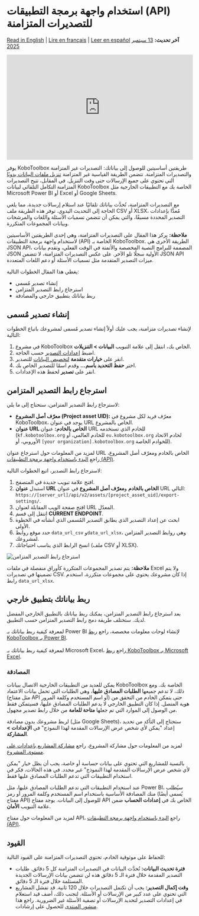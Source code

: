 # استخدام واجهة برمجة التطبيقات (API) للتصديرات المتزامنة
<a href="../synchronous_exports.html">Read in English</a> | <a href="../fr/synchronous_exports.html">Lire en français</a> | <a href="../es/synchronous_exports.html">Leer en español</a>
**آخر تحديث:** <a href="https://github.com/kobotoolbox/docs/blob/a4e0388d846fe94926c32f6dacb82b6e34c7f102/source/synchronous_exports.md" class="reference">13 سبتمبر 2025</a>

<iframe src="https://www.youtube.com/embed/qrkLi3VixVs?si=UXE40HQX2jEQrjBs" style="width: 100%; aspect-ratio: 16 / 9; height: auto; border: 0;" title="YouTube video player" frameborder="0" allow="accelerometer; autoplay; clipboard-write; encrypted-media; gyroscope; picture-in-picture; web-share" allowfullscreen></iframe>

يوفر KoboToolbox طريقتين أساسيتين للوصول إلى بياناتك: التصديرات غير المتزامنة والتصديرات المتزامنة. تتضمن الطريقة القياسية غير المتزامنة [تنزيل ملفات البيانات يدويًا](https://support.kobotoolbox.org/export_download.html) التي تحتوي على جميع الإرسالات حتى وقت التنزيل. في المقابل، تتيح التصديرات المتزامنة التكامل التلقائي لبيانات KoboToolbox الخاصة بك مع التطبيقات الخارجية مثل Microsoft Power BI أو Excel أو Google Sheets.

مع التصديرات المتزامنة، تُحدَّث بياناتك تلقائيًا عند استلام إرسالات جديدة، مما يلغي الحاجة إلى التحديث اليدوي. توفر هذه الطريقة ملف CSV أو XLSX، مُعدًّا بإعدادات التصدير المحددة مسبقًا، والتي يمكن أن تتضمن تسميات الأسئلة واللغات والمرشحات وبيانات المجموعات المتكررة.

<p class="note">
    <strong>ملاحظة:</strong> يركز هذا المقال على التصديرات المتزامنة، وهي إحدى الطريقتين الأساسيتين لاستخدام واجهة برمجة التطبيقات (API) الخاصة بـ KoboToolbox. الطريقة الأخرى هي JSON API، المصممة للبرامج النصية المخصصة والأتمتة في الوقت الفعلي، وتقدم بيانات JSON الأولية سجلًا تلو الآخر. على عكس التصديرات المتزامنة، لا تتضمن JSON API ميزات التصدير المتقدمة مثل تسميات الأسئلة أو دعم اللغات المتعددة.
</p>

يغطي هذا المقال الخطوات التالية:

- إنشاء تصدير مُسمى
- استرجاع رابط التصدير المتزامن
- ربط بياناتك بتطبيق خارجي والمصادقة
  
## إنشاء تصدير مُسمى

لإنشاء تصديرات متزامنة، يجب عليك أولاً إنشاء تصدير مُسمى لمشروعك باتباع الخطوات التالية:

1. في مشروع KoboToolbox الخاص بك، انتقل إلى علامة التبويب **البيانات > التنزيلات**.
2. اضبط [إعدادات التصدير](https://support.kobotoolbox.org/export_download.html) حسب الحاجة.
3. انقر على **خيارات متقدمة** [لتخصيص البيانات](https://support.kobotoolbox.org/advanced_export.html) للتصدير.
4. اختر **حفظ التحديد باسم...** وقدم اسمًا للتصدير الخاص بك.
5. انقر على **تصدير** لحفظ هذه الإعدادات.

## استرجاع رابط التصدير المتزامن

لاسترجاع رابط التصدير المتزامن، ستحتاج إلى ما يلي:

- **معرّف أصل المشروع (Project asset UID):** معرّف فريد لكل مشروع في KoboToolbox، يوجد في عنوان URL الخاص بالمشروع.
- **عنوان URL الخاص بالخادم:** عنوان URL للخادم الذي تستخدمه (`kf.kobotoolbox.org` للخادم العالمي، أو `eu.kobotoolbox.org` لخادم الاتحاد الأوروبي، أو `[your organization].kobotoolbox.org` للخوادم الخاصة).

<p class="note">
    لمزيد من المعلومات حول استرجاع عنوان URL الخاص بالخادم ومعرّف أصل المشروع، راجع <a href="https://support.kobotoolbox.org/api.html">البدء باستخدام واجهة برمجة التطبيقات (API)</a>.
</p>

لاسترجاع رابط التصدير، اتبع الخطوات التالية:

1. افتح علامة تبويب جديدة في المتصفح.
2. استبدل **عنوان URL الخاص بالخادم** و**معرّف أصل المشروع** في عنوان URL التالي: `https://[server_url]/api/v2/assets/[project_asset_uid]/export-settings/`.
3. افتح صفحة الويب المقابلة لعنوان URL المعدّل.
4. انتقل إلى قسم **CURRENT ENDPOINT**.
5. ابحث عن إعداد التصدير الذي يطابق التصدير المُسمى الذي أنشأته في الخطوة الأولى.
6. حدد موقع روابط `data_url_csv` و`data_url_xlsx`، وهي روابط التصدير المتزامن لمشروعك.
7. انسخ الرابط الذي يناسب احتياجاتك (ملف CSV أو XLSX).

![استرجاع رابط التصدير المتزامن](images/synchronous_exports/export_link.png)

<p class="note">
    <strong>ملاحظة:</strong> يتم تصدير المجموعات المتكررة كأوراق منفصلة في ملفات Excel ولا يتم تضمينها في تصديرات CSV. إذا كان مشروعك يحتوي على مجموعات متكررة، استخدم رابط <code>data_url_xlsx</code>.
</p>

## ربط بياناتك بتطبيق خارجي

بعد استرجاع رابط التصدير المتزامن، يمكنك ربط بياناتك بالتطبيق الخارجي المفضل لديك. ستختلف طريقة دمج رابط التصدير المتزامن حسب التطبيق.

<p class="note">
    لمعرفة كيفية ربط بياناتك بـ Power BI لإنشاء لوحات معلومات مخصصة، راجع <a href="https://support.kobotoolbox.org/pulling_data_into_powerbi.html">ربط KoboToolbox بـ Power BI</a>. 
    <br><br>
    لمعرفة كيفية ربط بياناتك بـ Microsoft Excel، راجع <a href="https://support.kobotoolbox.org/pulling_data_into_excelquery.html">ربط KoboToolbox بـ Microsoft Excel</a>.
</p>

### المصادقة

يمكن للعديد من التطبيقات الخارجية الاتصال ببيانات KoboToolbox الخاصة بك. ومع ذلك، لا تدعم جميعها **الطلبات المصادق عليها**، وهي الطلبات التي تحمل بيانات الاعتماد (مثل مفتاح API أو اسم المستخدم وكلمة المرور) حتى يتمكن الخادم من التحقق من هوية المتصل. إذا كان التطبيق الخارجي لا يدعم الطلبات المصادق عليها، فسيتمكن فقط من الوصول إلى الموارد التي تم جعلها **متاحة للعامة** من خلال رابط تصدير مجهول.

لربط مشروعك بدون مصادقة (مثل Google Sheets)، ستحتاج إلى التأكد من تحديد إعداد "يمكن لأي شخص عرض الإرسالات المقدمة لهذا النموذج" في **الإعدادات > المشاركة**.

<p class="note">
    لمزيد من المعلومات حول مشاركة المشروع، راجع <a href="https://support.kobotoolbox.org/project_sharing_settings.html">مشاركة المشاريع بإعدادات على مستوى المشروع</a>.
</p>

بالنسبة للمشاريع التي تحتوي على بيانات حساسة أو خاصة، يجب أن يظل خيار "يمكن لأي شخص عرض الإرسالات المقدمة لهذا النموذج" غير محدد. في هذه الحالات، فكر في استخدام التطبيقات التي تدعم الطلبات المصادق عليها فقط.

عند استخدام التطبيقات التي تدعم الطلبات المصادق عليها، مثل Power BI، سيُطلب منك المصادقة الأساسية باستخدام اسم المستخدم وكلمة المرور أو رمز (يُسمى أيضًا مفتاح API) للوصول إلى البيانات. يوجد مفتاح API الخاص بك في **إعدادات الحساب** ضمن علامة التبويب **الأمان**.

<p class="note">
    لمزيد من المعلومات حول مفتاح API، راجع <a href="https://support.kobotoolbox.org/api.html">البدء باستخدام واجهة برمجة التطبيقات (API)</a>.
</p>

## القيود

للحفاظ على موثوقية الخادم، تحتوي التصديرات المتزامنة على القيود التالية:

- **فترة تحديث البيانات:** تُحدَّث البيانات في التصديرات المتزامنة كل 5 دقائق. طلبات التصدير المقدمة خلال فترة الـ 5 دقائق هذه لن تتضمن بيانات الإرسالات الجديدة المستلمة خلال فترة الـ 5 دقائق.
- **وقت إكمال التصدير:** يجب أن تكتمل التصديرات خلال 120 ثانية. قد تفشل المشاريع التي تحتوي على عدد كبير من الإرسالات أو الأسئلة. لتجنب ذلك، أضف قيد استعلام في إعدادات التصدير لتحديد الإرسالات أو تصفية الأسئلة غير الضرورية. راجع هذا [منشور المنتدى](https://community.kobotoolbox.org/t/how-to-download-data-between-two-dates-from-date-to-date/25569/4) للحصول على إرشادات.